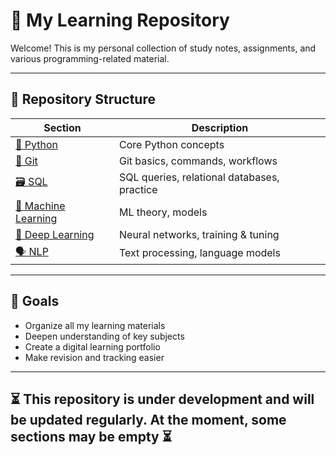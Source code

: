 # 🧠 My Learning Repository

Welcome! This is my personal collection of study notes, assignments, and various programming-related material.

---

## 📂 Repository Structure

| Section | Description |
|--------|-------------|
| [🐍 Python](./python/README.md) | Core Python concepts |
| [🌿 Git](./git/README.md) | Git basics, commands, workflows |
| [🗃️ SQL](./sql/README.md) | SQL queries, relational databases, practice |
| [🧠 Machine Learning](./ml/README.md) | ML theory, models |
| [🧬 Deep Learning](./dl/README.md) | Neural networks, training & tuning |
| [🗣️ NLP](./nlp/README.md) | Text processing, language models |

---

## 🎯 Goals

- Organize all my learning materials
- Deepen understanding of key subjects
- Create a digital learning portfolio
- Make revision and tracking easier

---



## ⏳ This repository is under development and will be updated regularly. At the moment, some sections may be empty ⏳
